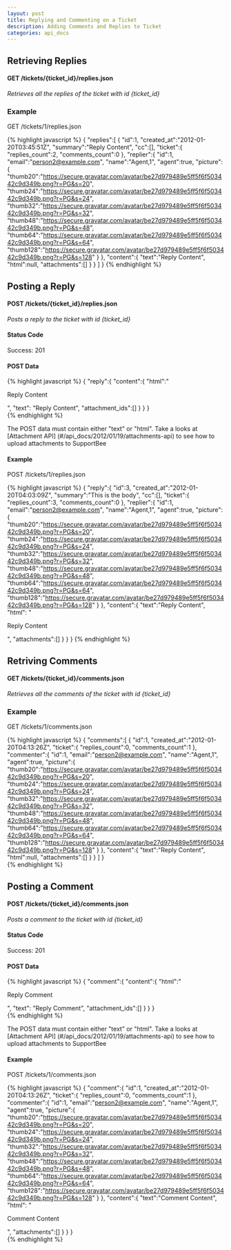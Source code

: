 ```yaml
---
layout: post
title: Replying and Commenting on a Ticket
description: Adding Comments and Replies to Ticket
categories: api_docs
---
```


Retrieving Replies
-----------------
#### GET /tickets/{ticket\_id}/replies.json
*Retrieves all the replies of the ticket with id {ticket\_id}*

### Example
GET /tickets/1/replies.json

{% highlight javascript %}
{
  "replies":[
    {
      "id":1,
      "created_at":"2012-01-20T03:45:51Z",
      "summary":"Reply Content",
      "cc":[],
      "ticket":{
        "replies_count":2,
        "comments_count":0
      },
      "replier":{
        "id":1,
        "email":"person2@example.com",
        "name":"Agent,1",
        "agent":true,
        "picture":{
          "thumb20":"https://secure.gravatar.com/avatar/be27d979489e5ff5f6f503442c9d349b.png?r=PG&s=20",
          "thumb24":"https://secure.gravatar.com/avatar/be27d979489e5ff5f6f503442c9d349b.png?r=PG&s=24",
          "thumb32":"https://secure.gravatar.com/avatar/be27d979489e5ff5f6f503442c9d349b.png?r=PG&s=32",
          "thumb48":"https://secure.gravatar.com/avatar/be27d979489e5ff5f6f503442c9d349b.png?r=PG&s=48",
          "thumb64":"https://secure.gravatar.com/avatar/be27d979489e5ff5f6f503442c9d349b.png?r=PG&s=64",
          "thumb128":"https://secure.gravatar.com/avatar/be27d979489e5ff5f6f503442c9d349b.png?r=PG&s=128"
        }
      },
      "content":{
        "text":"Reply Content",
        "html":null,
        "attachments":[]
      }
    }
  ]
}
{% endhighlight %} 

Posting a Reply
---------------
#### POST /tickets/{ticket\_id}/replies.json
*Posts a reply to the ticket with id {ticket\_id}*

#### Status Code
Success: 201

#### POST Data

{% highlight javascript %}
  {
  "reply":{
    "content":{
      "html":"<p>Reply Content</p>",
      "text": "Reply Content",
      "attachment_ids":[]
    }
  }
 }  
{% endhighlight %}  

The POST data must contain either "text" or "html". Take a looks at
[Attachment API] (#/api_docs/2012/01/19/attachments-api) to see how to upload attachments to SupportBee

#### Example
POST /tickets/1/replies.json

{% highlight javascript %}
  {
"reply":{
  "id":3,
  "created_at":"2012-01-20T04:03:09Z",
  "summary":"This is the body",
  "cc":[],
  "ticket":{
    "replies_count":3,
    "comments_count":0
  },
  "replier":{
    "id":1,
    "email":"person2@example.com",
    "name":"Agent,1",
    "agent":true,
    "picture":{
      "thumb20":"https://secure.gravatar.com/avatar/be27d979489e5ff5f6f503442c9d349b.png?r=PG&s=20",
      "thumb24":"https://secure.gravatar.com/avatar/be27d979489e5ff5f6f503442c9d349b.png?r=PG&s=24",
      "thumb32":"https://secure.gravatar.com/avatar/be27d979489e5ff5f6f503442c9d349b.png?r=PG&s=32",
      "thumb48":"https://secure.gravatar.com/avatar/be27d979489e5ff5f6f503442c9d349b.png?r=PG&s=48",
      "thumb64":"https://secure.gravatar.com/avatar/be27d979489e5ff5f6f503442c9d349b.png?r=PG&s=64",
      "thumb128":"https://secure.gravatar.com/avatar/be27d979489e5ff5f6f503442c9d349b.png?r=PG&s=128"
    }
  },
  "content":{
    "text":"Reply Content",
    "html": "<p>Reply Content</p>",
    "attachments":[]
  }
 }
}
{% endhighlight %}  

Retriving Comments
------------------
#### GET /tickets/{ticket\_id}/comments.json
*Retrieves all the comments of the ticket with id {ticket\_id}*

### Example
GET /tickets/1/comments.json

{% highlight javascript %}
  {
  "comments":[
    {
      "id":1,
      "created_at":"2012-01-20T04:13:26Z",
      "ticket":{
        "replies_count":0,
        "comments_count":1
      },
      "commenter":{
        "id":1,
        "email":"person2@example.com",
        "name":"Agent,1",
        "agent":true,
        "picture":{
          "thumb20":"https://secure.gravatar.com/avatar/be27d979489e5ff5f6f503442c9d349b.png?r=PG&s=20",
          "thumb24":"https://secure.gravatar.com/avatar/be27d979489e5ff5f6f503442c9d349b.png?r=PG&s=24",
          "thumb32":"https://secure.gravatar.com/avatar/be27d979489e5ff5f6f503442c9d349b.png?r=PG&s=32",
          "thumb48":"https://secure.gravatar.com/avatar/be27d979489e5ff5f6f503442c9d349b.png?r=PG&s=48",
          "thumb64":"https://secure.gravatar.com/avatar/be27d979489e5ff5f6f503442c9d349b.png?r=PG&s=64",
          "thumb128":"https://secure.gravatar.com/avatar/be27d979489e5ff5f6f503442c9d349b.png?r=PG&s=128"
        }
      },
      "content":{
        "text":"Reply Content",
        "html":null,
        "attachments":[]
      }
    }
  ]
}  
{% endhighlight %}  

Posting a Comment
-----------------
#### POST /tickets/{ticket\_id}/comments.json
*Posts a comment to the ticket with id {ticket\_id}*

#### Status Code
Success: 201

#### POST Data

{% highlight javascript %}
  {
  "comment":{
    "content":{
      "html":"<p>Reply Comment</p>",
      "text": "Reply Comment",
      "attachment_ids":[]
    }
  }
 }  
{% endhighlight %}  
 
The POST data must contain either "text" or "html". Take a looks at
[Attachment API] (#/api_docs/2012/01/19/attachments-api) to see how to upload attachments to SupportBee

#### Example
POST /tickets/1/comments.json

{% highlight javascript %}
  {
  "comment":{
    "id":1,
    "created_at":"2012-01-20T04:13:26Z",
    "ticket":{
      "replies_count":0,
      "comments_count":1
    },
    "commenter":{
      "id":1,
      "email":"person2@example.com",
      "name":"Agent,1",
      "agent":true,
      "picture":{
        "thumb20":"https://secure.gravatar.com/avatar/be27d979489e5ff5f6f503442c9d349b.png?r=PG&s=20",
        "thumb24":"https://secure.gravatar.com/avatar/be27d979489e5ff5f6f503442c9d349b.png?r=PG&s=24",
        "thumb32":"https://secure.gravatar.com/avatar/be27d979489e5ff5f6f503442c9d349b.png?r=PG&s=32",
        "thumb48":"https://secure.gravatar.com/avatar/be27d979489e5ff5f6f503442c9d349b.png?r=PG&s=48",
        "thumb64":"https://secure.gravatar.com/avatar/be27d979489e5ff5f6f503442c9d349b.png?r=PG&s=64",
        "thumb128":"https://secure.gravatar.com/avatar/be27d979489e5ff5f6f503442c9d349b.png?r=PG&s=128"
      }
    },
    "content":{
      "text":"Comment Content",
      "html": "<p>Comment Content</p>",
      "attachments":[]
    }
  }
}  
{% endhighlight %}  
